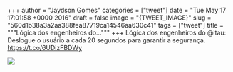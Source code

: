 
+++
author = "Jaydson Gomes"
categories = ["tweet"]
date = "Tue May 17 17:01:58 +0000 2016"
draft = false
image = "{TWEET_IMAGE}"
slug = "560d1b38a3a2aa388fea87719ca14546aa630c41"
tags = ["tweet"]
title = """Lógica dos engenheiros do..."""
+++
Lógica dos engenheiros do @itau: Deslogue o usuário a cada 20 segundos para garantir a segurança. https://t.co/6UDizFBDWy

![](/images/tweet-media/732617165073985536-CirGpI0WkAAob7q.jpg)